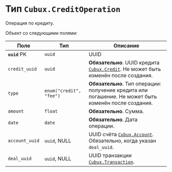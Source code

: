 Тип `Cubux.CreditOperation`
===========================

Операция по кредиту.

Объект со следующими полями:

Поле | Тип | Описание
---- | --- | --------
**`uuid`** PK  | `uuid`       | UUID
`credit_uuid`  | `uuid`       | **Обязательно**. UUID кредита [`Cubux.Credit`][Cubux.Credit]. Не может быть изменён после создания.
`type` | `enum("credit", "fee")`| **Обязательно**. Тип операции: получение кредита или погашение. Не может быть изменён после создания.
`amount`       | `float`      | **Обязательно**. Сумма.
`date`         | `date`       | **Обязательно**. Дата операции.
`account_uuid` | `uuid`, NULL | UUID счёта [`Cubux.Account`][Cubux.Account]. Обязательно, когда указан `deal_uuid`.
`deal_uuid`    | `uuid`, NULL | UUID транзакции [`Cubux.Transaction`][Cubux.Transaction].


[Cubux.Account]: ./account.md
[Cubux.Credit]: ./credit.md
[Cubux.Transaction]: ./transaction.md
